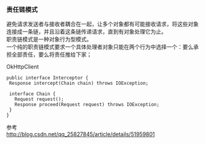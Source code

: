 ### 责任链模式  
避免请求发送者与接收者耦合在一起，让多个对象都有可能接收请求，将这些对象连接成一条链，并且沿着这条链传递请求，直到有对象处理它为止。  
职责链模式是一种对象行为型模式。  
 一个纯的职责链模式要求一个具体处理者对象只能在两个行为中选择一个：要么承担全部责任，要么将责任推给下家；  
 
 OkHttpClient  
 ```
public interface Interceptor {
  Response intercept(Chain chain) throws IOException;
  
  interface Chain {
    Request request();
    Response proceed(Request request) throws IOException;
  }
}
 ```
参考  
http://blog.csdn.net/qq_25827845/article/details/51959801  
